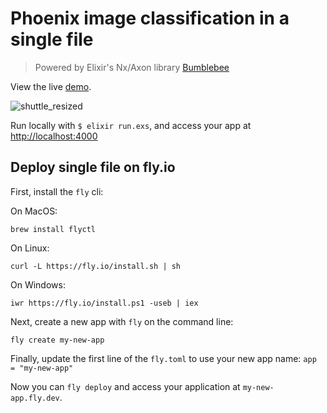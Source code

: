 # Phoenix image classification in a single file

> Powered by Elixir's Nx/Axon library [Bumblebee](https://github.com/elixir-nx/bumblebee)

View the live [demo](https://phx-ml-example.fly.dev).

![shuttle_resized](https://user-images.githubusercontent.com/576796/206545362-c694a38a-9be5-4c21-afe7-41f6a881c2ef.gif)

Run locally with `$ elixir run.exs`, and access your app at [http://localhost:4000](http://localhost:4000)

## Deploy single file on fly.io

First, install the `fly` cli:

On MacOS:

```shell
brew install flyctl
```

On Linux:

```shell
curl -L https://fly.io/install.sh | sh
```

On Windows:

```shell
iwr https://fly.io/install.ps1 -useb | iex
```

Next, create a new app with `fly` on the command line:


```shell
fly create my-new-app
```

Finally, update the first line of the `fly.toml` to use your new app name: `app = "my-new-app"`

Now you can `fly deploy` and access your application at `my-new-app.fly.dev`.
